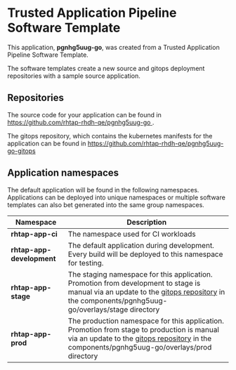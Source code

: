 # Trusted Application Pipeline Software Template

This application, **pgnhg5uug-go**, was created from a Trusted Application Pipeline Software Template.

The software templates create a new source and gitops deployment repositories with a sample source application. 

## Repositories

The source code for your application can be found in [https://github.com/rhtap-rhdh-qe/pgnhg5uug-go ](https://github.com/rhtap-rhdh-qe/pgnhg5uug-go ).
 
The gitops repository, which contains the kubernetes manifests for the application can be found in 
[https://github.com/rhtap-rhdh-qe/pgnhg5uug-go-gitops ](https://github.com/rhtap-rhdh-qe/pgnhg5uug-go-gitops ) 

## Application namespaces 

The default application will be found in the following namespaces. Applications can be deployed into unique namespaces or multiple software templates can also bet generated into the same group namespaces.  

|  Namespace   |  Description   |  
| -------- | -------- |
| **rhtap-app-ci** | The namespace used for CI workloads |
| **rhtap-app-development** | The default application during development. Every build will be deployed to this namespace for testing. |
| **rhtap-app-stage** | The staging namespace for this application. Promotion from development to stage is manual via an update to the [gitops repository](https://github.com/rhtap-rhdh-qe/pgnhg5uug-go-gitops ) in the components/pgnhg5uug-go/overlays/stage directory |
| **rhtap-app-prod** | The production namespace for this application. Promotion from stage to production is manual via an update to the [gitops repository](https://github.com/rhtap-rhdh-qe/pgnhg5uug-go-gitops ) in the components/pgnhg5uug-go/overlays/prod directory |